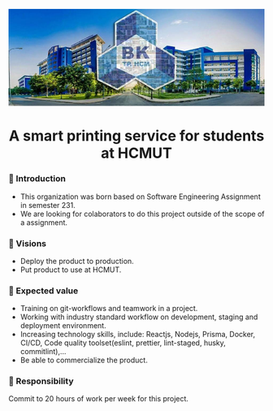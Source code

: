 ![HCMUT](https://raw.githubusercontent.com/Student-Smart-Printing-Service-HCMUT/.github/master/profile/HCMUT-background.jpg)
<h1 align='center'>A smart printing service for students at HCMUT</h1>

### 🌱 Introduction
- This organization was born based on Software Engineering Assignment in semester 231.
- We are looking for colaborators to do this project outside of the scope of a assignment.
### 🎯 Visions
- Deploy the product to production.
- Put product to use at HCMUT.
### 🚀 Expected value
- Training on git-workflows and teamwork in a project.
- Working with industry standard workflow on development, staging and deployment environment.
- Increasing technology skills, include: Reactjs, Nodejs, Prisma, Docker, CI/CD, Code quality toolset(eslint, prettier, lint-staged, husky, commitlint),...
- Be able to commercialize the product.
### 👀 Responsibility
Commit to 20 hours of work per week for this project.
